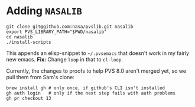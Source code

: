 # Adding `NASALIB`

```
git clone git@github.com:nasa/pvslib.git nasalib 
export PVS_LIBRARY_PATH="$PWD/nasalib"
cd nasalib
./install-scripts
```
This appends an elisp-snippet to `~/.pvsemacs` that doesn't work in my fairly new emacs. 
**Fix:** Change `loop` in that to `cl-loop`.

Currently, the changes to proofs to help PVS 8.0 aren't merged yet, so we pull them from Sam's clone:
```
brew install gh # only once, if github's CLI isn't installed
gh auth login   # only if the next step fails with auth problems
gh pr checkout 13
```
